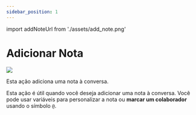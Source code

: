 ```yaml
---
sidebar_position: 1
---
```


import addNoteUrl from './assets/add_note.png'

# Adicionar Nota

<img src={addNoteUrl} width={180} />

Esta ação adiciona uma nota à conversa.

Esta ação é útil quando você deseja adicionar uma nota à conversa. Você pode usar variáveis para personalizar a nota ou **marcar um colaborador** usando o símbolo `@`.